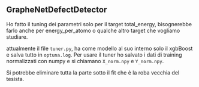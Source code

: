 ## GrapheNetDefectDetector
Ho fatto il tuning dei parametri solo per il target total_energy, bisognerebbe farlo anche per energy_per_atomo o qualche altro target che vogliamo studiare.

attualmente il file ``tuner.py``, ha come modello al suo interno solo il xgbBoost  e salva tutto in ``optuna.log``. Per usare il tuner ho salvato i dati di training normalizzati con numpy e si chiamano
``X_norm.npy`` e ``Y_norm.npy``.

Si potrebbe eliminare tutta la parte sotto il fit che è la roba vecchia del tesista.


